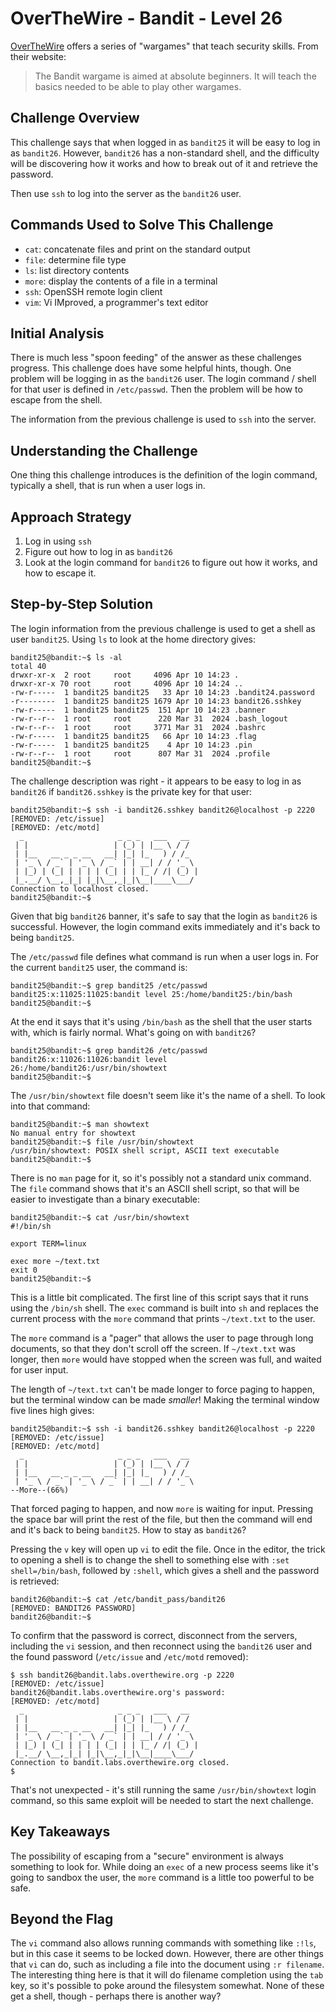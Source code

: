 # OverTheWire - Bandit - Level 26

[OverTheWire](https://overthewire.org) offers a series of "wargames" that teach
security skills. From their website:

> The Bandit wargame is aimed at absolute beginners. It will teach the basics
> needed to be able to play other wargames.

## Challenge Overview

This challenge says that when logged in as `bandit25` it will be easy to log in
as `bandit26`. However, `bandit26` has a non-standard shell, and the difficulty
will be discovering how it works and how to break out of it and retrieve the
password.

Then use `ssh` to log into the server as the `bandit26` user.

## Commands Used to Solve This Challenge

- `cat`: concatenate files and print on the standard output
- `file`: determine file type
- `ls`: list directory contents
- `more`: display the contents of a file in a terminal
- `ssh`: OpenSSH remote login client
- `vim`: Vi IMproved, a programmer's text editor

## Initial Analysis

There is much less "spoon feeding" of the answer as these challenges progress.
This challenge does have some helpful hints, though. One problem will be logging
in as the `bandit26` user. The login command / shell for that user is defined in
`/etc/passwd`. Then the problem will be how to escape from the shell.

The information from the previous challenge is used to `ssh` into the server.

## Understanding the Challenge

One thing this challenge introduces is the definition of the login command,
typically a shell, that is run when a user logs in.

## Approach Strategy

1. Log in using `ssh`
1. Figure out how to log in as `bandit26`
1. Look at the login command for `bandit26` to figure out how it works, and how
   to escape it.

## Step-by-Step Solution

The login information from the previous challenge is used to get a shell as user
`bandit25`. Using `ls` to look at the home directory gives:

```
bandit25@bandit:~$ ls -al
total 40
drwxr-xr-x  2 root     root     4096 Apr 10 14:23 .
drwxr-xr-x 70 root     root     4096 Apr 10 14:24 ..
-rw-r-----  1 bandit25 bandit25   33 Apr 10 14:23 .bandit24.password
-r--------  1 bandit25 bandit25 1679 Apr 10 14:23 bandit26.sshkey
-rw-r-----  1 bandit25 bandit25  151 Apr 10 14:23 .banner
-rw-r--r--  1 root     root      220 Mar 31  2024 .bash_logout
-rw-r--r--  1 root     root     3771 Mar 31  2024 .bashrc
-rw-r-----  1 bandit25 bandit25   66 Apr 10 14:23 .flag
-rw-r-----  1 bandit25 bandit25    4 Apr 10 14:23 .pin
-rw-r--r--  1 root     root      807 Mar 31  2024 .profile
bandit25@bandit:~$
```

The challenge description was right - it appears to be easy to log in as
`bandit26` if `bandit26.sshkey` is the private key for that user:

```
bandit25@bandit:~$ ssh -i bandit26.sshkey bandit26@localhost -p 2220
[REMOVED: /etc/issue]
[REMOVED: /etc/motd]
  _                     _ _ _   ___   __
 | |                   | (_) | |__ \ / /
 | |__   __ _ _ __   __| |_| |_   ) / /_
 | '_ \ / _` | '_ \ / _` | | __| / / '_ \
 | |_) | (_| | | | | (_| | | |_ / /| (_) |
 |_.__/ \__,_|_| |_|\__,_|_|\__|____\___/
Connection to localhost closed.
bandit25@bandit:~$
```

Given that big `bandit26` banner, it's safe to say that the login as `bandit26`
is successful. However, the login command exits immediately and it's back to
being `bandit25`.

The `/etc/passwd` file defines what command is run when a user logs in. For the
current `bandit25` user, the command is:

```
bandit25@bandit:~$ grep bandit25 /etc/passwd
bandit25:x:11025:11025:bandit level 25:/home/bandit25:/bin/bash
bandit25@bandit:~$
```

At the end it says that it's using `/bin/bash` as the shell that the user starts
with, which is fairly normal. What's going on with `bandit26`?

```
bandit25@bandit:~$ grep bandit26 /etc/passwd
bandit26:x:11026:11026:bandit level 26:/home/bandit26:/usr/bin/showtext
bandit25@bandit:~$
```

The `/usr/bin/showtext` file doesn't seem like it's the name of a shell. To look
into that command:

```
bandit25@bandit:~$ man showtext
No manual entry for showtext
bandit25@bandit:~$ file /usr/bin/showtext
/usr/bin/showtext: POSIX shell script, ASCII text executable
bandit25@bandit:~$
```

There is no `man` page for it, so it's possibly not a standard unix command. The
`file` command shows that it's an ASCII shell script, so that will be easier to
investigate than a binary executable:

```
bandit25@bandit:~$ cat /usr/bin/showtext
#!/bin/sh

export TERM=linux

exec more ~/text.txt
exit 0
bandit25@bandit:~$
```

This is a little bit complicated. The first line of this script says that it
runs using the `/bin/sh` shell. The `exec` command is built into `sh` and
replaces the current process with the `more` command that prints `~/text.txt`
to the user.

The `more` command is a "pager" that allows the user to page through long
documents, so that they don't scroll off the screen. If `~/text.txt` was longer,
then `more` would have stopped when the screen was full, and waited for user
input.

The length of `~/text.txt` can't be made longer to force paging to happen, but
the terminal window can be made _smaller_! Making the terminal window five lines
high gives:

```
bandit25@bandit:~$ ssh -i bandit26.sshkey bandit26@localhost -p 2220
[REMOVED: /etc/issue]
[REMOVED: /etc/motd]
  _                     _ _ _   ___   __
 | |                   | (_) | |__ \ / /
 | |__   __ _ _ __   __| |_| |_   ) / /_
 | '_ \ / _` | '_ \ / _` | | __| / / '_ \
--More--(66%)
```

That forced paging to happen, and now `more` is waiting for input. Pressing the
space bar will print the rest of the file, but then the command will end and
it's back to being `bandit25`. How to stay as `bandit26`?

Pressing the `v` key will open up `vi` to edit the file. Once in the editor, the
trick to opening a shell is to change the shell to something else with
`:set shell=/bin/bash`, followed by `:shell`, which gives a shell and the
password is retrieved:

```
bandit26@bandit:~$ cat /etc/bandit_pass/bandit26
[REMOVED: BANDIT26 PASSWORD]
bandit26@bandit:~$
```

To confirm that the password is correct, disconnect from the servers, including
the `vi` session, and then reconnect using the `bandit26` user and the found
password (`/etc/issue` and `/etc/motd` removed):

```
$ ssh bandit26@bandit.labs.overthewire.org -p 2220
[REMOVED: /etc/issue]
bandit26@bandit.labs.overthewire.org's password:
[REMOVED: /etc/motd]
  _                     _ _ _   ___   __
 | |                   | (_) | |__ \ / /
 | |__   __ _ _ __   __| |_| |_   ) / /_
 | '_ \ / _` | '_ \ / _` | | __| / / '_ \
 | |_) | (_| | | | | (_| | | |_ / /| (_) |
 |_.__/ \__,_|_| |_|\__,_|_|\__|____\___/
Connection to bandit.labs.overthewire.org closed.
$
```

That's not unexpected - it's still running the same `/usr/bin/showtext` login
command, so this same exploit will be needed to start the next challenge.

## Key Takeaways

The possibility of escaping from a "secure" environment is always something to
look for. While doing an `exec` of a new process seems like it's going to
sandbox the user, the `more` command is a little too powerful to be safe.

## Beyond the Flag

The `vi` command also allows running commands with something like `:!ls`, but in
this case it seems to be locked down. However, there are other things that `vi`
can do, such as including a file into the document using `:r filename`. The
interesting thing here is that it will do filename completion using the `tab`
key, so it's possible to poke around the filesystem somewhat. None of these get
a shell, though - perhaps there is another way?
